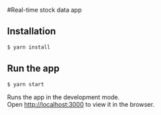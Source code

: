 #Real-time stock data app

## Installation

```bash
$ yarn install
```

## Run the app
```bash
$ yarn start
```

Runs the app in the development mode.<br />
Open [http://localhost:3000](http://localhost:3000) to view it in the browser.